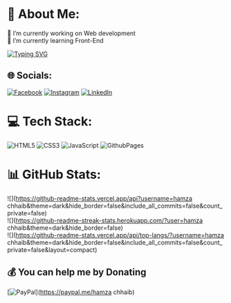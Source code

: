 
# 💫 About Me:
🔭 I’m currently working on Web development <br>🌱 I’m currently learning Front-End


[![Typing SVG](https://readme-typing-svg.demolab.com?font=Fira+Code&weight=600&size=25&pause=1000&width=435&lines=Hello%2C+%F0%9F%99%82+I'm+Hamza+Chhaib+;Front-End+%F0%9F%92%AA%F0%9F%8F%BC;Learning+Web+developement+%F0%9F%96%A5)](https://git.io/typing-svg)

## 🌐 Socials:
[![Facebook](https://img.shields.io/badge/Facebook-%231877F2.svg?logo=Facebook&logoColor=white)](https://www.facebook.com/profile.php?id=100071972209547&sfnsn=wa&mibextid=RUbZ1f) [![Instagram](https://img.shields.io/badge/Instagram-%23E4405F.svg?logo=Instagram&logoColor=white)](https://www.instagram.com/hamza_chhaib?igsh=MWZjOHE1cXVwMTU2aQ%3D%3D) [![LinkedIn](https://img.shields.io/badge/LinkedIn-%230077B5.svg?logo=linkedin&logoColor=white)](https://www.linkedin.com/in/hamza-chhaib-99b870314?utm_source=share&utm_campaign=share_via&utm_content=profile&utm_medium=android_app) 

# 💻 Tech Stack:
![HTML5](https://img.shields.io/badge/html5-%23E34F26.svg?style=for-the-badge&logo=html5&logoColor=white) ![CSS3](https://img.shields.io/badge/css3-%231572B6.svg?style=for-the-badge&logo=css3&logoColor=white) ![JavaScript](https://img.shields.io/badge/javascript-%23323330.svg?style=for-the-badge&logo=javascript&logoColor=%23F7DF1E) ![GithubPages](https://img.shields.io/badge/github%20pages-121013?style=for-the-badge&logo=github&logoColor=white)
# 📊 GitHub Stats:
![](https://github-readme-stats.vercel.app/api?username=hamza chhaib&theme=dark&hide_border=false&include_all_commits=false&count_private=false)<br/>
![](https://github-readme-streak-stats.herokuapp.com/?user=hamza chhaib&theme=dark&hide_border=false)<br/>
![](https://github-readme-stats.vercel.app/api/top-langs/?username=hamza chhaib&theme=dark&hide_border=false&include_all_commits=false&count_private=false&layout=compact)

  ## 💰 You can help me by Donating
  [![PayPal](https://img.shields.io/badge/PayPal-00457C?style=for-the-badge&logo=paypal&logoColor=white)](https://paypal.me/hamza chhaib) 

  
<!-- Proudly created with GPRM ( https://gprm.itsvg.in ) -->
